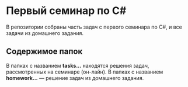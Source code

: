 # Первый семинар по C#
В репозитории собраны часть задач с первого семинара по C#, и все задачи из домашнего задания.

## Содержимое папок
В папках с названием **tasks…** находятся решения задач, рассмотренных на семинаре (он-лайн).
В папках с названием **homework…** — решение задач из домашнего задания.
